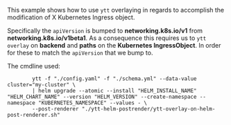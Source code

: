 This example shows how to use `ytt` overlaying in regards to accomplish the modification of X Kubernetes Ingress object.

Specifically the `apiVersion` is bumped to **networking.k8s.io/v1** from **networking.k8s.io/v1beta1**. As a consequence this requires us to
`ytt overlay` on **backend** and **paths** on the **Kubernetes IngressObject**. In order for these to match the `apiVersion` that we bump to.

The cmdline used:

```text
        ytt -f "./config.yaml" -f "./schema.yml" --data-value cluster="my-cluster" \
        | helm upgrade --atomic --install "HELM_INSTALL_NAME" "HELM_CHART_NAME" --version "HELM_VERSION" --create-namespace --namespace "KUBERNETES_NAMESPACE" --values - \
        --post-renderer "./ytt-helm-postrender/ytt-overlay-on-helm-post-renderer.sh"
```
